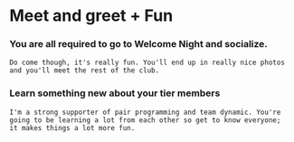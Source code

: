 # Meet and greet + Fun
### You are all required to go to Welcome Night and socialize.
```
Do come though, it's really fun. You'll end up in really nice photos
and you'll meet the rest of the club.
```

### Learn something new about your tier members
```
I'm a strong supporter of pair programming and team dynamic. You're
going to be learning a lot from each other so get to know everyone;
it makes things a lot more fun.
```